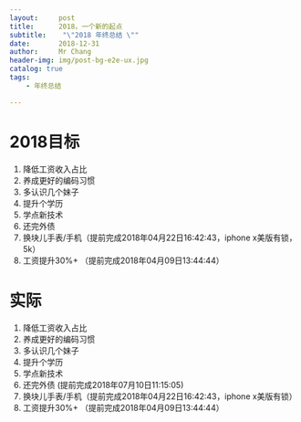 ```yaml
---
layout:     post
title:     	2018，一个新的起点
subtitle:    "\"2018 年终总结 \""
date:       2018-12-31
author:     Mr Chang
header-img: img/post-bg-e2e-ux.jpg
catalog: true
tags:
    - 年终总结

---
```




# 2018目标

1. 降低工资收入占比
2. 养成更好的编码习惯
3. 多认识几个妹子
4. 提升个学历
5. 学点新技术
6. 还完外债
7. 换块儿手表/手机（提前完成2018年04月22日16:42:43，iphone x美版有锁，5k）
8. 工资提升30%+ （提前完成2018年04月09日13:44:44）


# 实际

1. 降低工资收入占比
2. 养成更好的编码习惯
3. 多认识几个妹子
4. 提升个学历
5. 学点新技术
6. 还完外债 (提前完成2018年07月10日11:15:05)
7. 换块儿手表/手机（提前完成2018年04月22日16:42:43，iphone x美版有锁）
8. 工资提升30%+ （提前完成2018年04月09日13:44:44）
